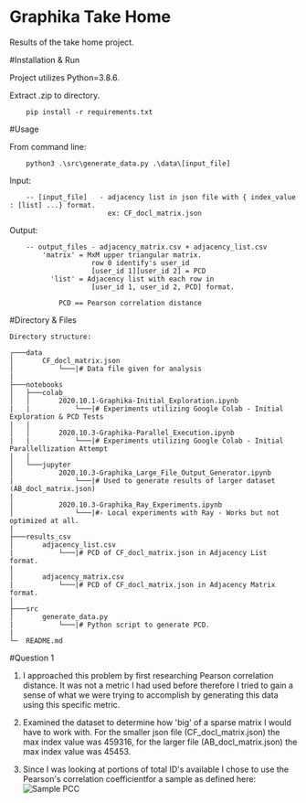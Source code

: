# Graphika Take Home

Results of the take home project.


#Installation & Run

Project utilizes Python=3.8.6.

Extract .zip to directory.
```
    pip install -r requirements.txt
```

#Usage

From command line:
```
    python3 .\src\generate_data.py .\data\[input_file]
```

Input: 
```
    -- [input_file]   - adjacency list in json file with { index_value : [list] ...} format.
                        ex: CF_docl_matrix.json
```

Output:
```
    -- output_files - adjacency_matrix.csv + adjacency_list.csv
        'matrix' = MxM upper triangular matrix.
                    row 0 identify's user_id
                    [user_id 1][user_id 2] = PCD
          'list' = Adjacency list with each row in 
                    [user_id 1, user_id 2, PCD] format.
                      
            PCD == Pearson correlation distance
```

#Directory & Files

```
Directory structure:

┌───data
│       CF_docl_matrix.json
│           └───|# Data file given for analysis
|
├───notebooks
│   ├───colab_
│   │       2020.10.1-Graphika-Initial_Exploration.ipynb
|   |           └───|# Experiments utilizing Google Colab - Initial Exploration & PCD Tests
|   |
│   │       2020.10.3-Graphika-Parallel_Execution.ipynb
|   |           └───|# Experiments utilizing Google Colab - Initial Parallellization Attempt
│   │
│   └───jupyter
│           2020.10.3-Graphika_Large_File_Output_Generator.ipynb
|               └───|# Used to generate results of larger dataset (AB_docl_matrix.json) 
|
│           2020.10.3-Graphika_Ray_Experiments.ipynb
│               └───|#- Local experiments with Ray - Works but not optimized at all.
|
├───results_csv
│       adjacency_list.csv
|           └───|# PCD of CF_docl_matrix.json in Adjacency List format.
|
│       adjacency_matrix.csv
|           └───|# PCD of CF_docl_matrix.json in Adjacency Matrix format.
│
├───src
│       generate_data.py
|           └───|# Python script to generate PCD.
|
└─  README.md
```

#Question 1

1. I approached this problem by first researching Pearson correlation distance. It was not a metric I had used before therefore I tried to gain a sense of what we were trying to accomplish by generating this data using this specific metric.

2. Examined the dataset to determine how 'big' of a sparse matrix I would have to work with. For the smaller json file (CF_docl_matrix.json) the max index value was 459316, for the larger file (AB_docl_matrix.json) the max index value was 45453.

3. Since I was looking at portions of total ID's available I chose to use the Pearson's correlation coefficientfor a sample as defined here: ![Sample PCC](https://en.wikipedia.org/wiki/Pearson_correlation_coefficient#For_a_sample)